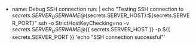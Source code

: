  - name: Debug SSH connection
        run: |
          echo "Testing SSH connection to ${secrets.SERVER_USERNAME}@${secrets.SERVER_HOST}:${secrets.SERVER_PORT}"
          ssh -o StrictHostKeyChecking=no -v ${{ secrets.SERVER_USERNAME }}@${{ secrets.SERVER_HOST }} -p ${{ secrets.SERVER_PORT }} 'echo "SSH connection successful"'
